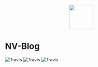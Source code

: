 <p align="center">
    <a href="#">
        <img width="80" src="https://raw.githubusercontent.com/paishu/nv-blog/master/assets/logo.png">
    </a>
</p>

# NV-Blog
![Travis](https://img.shields.io/badge/npm-v5.3.0-brightgreen.svg?style=flat-square)
![Travis](https://img.shields.io/badge/node-v8.4.0-orange.svg?style=flat-square)
![Travis](https://img.shields.io/badge/express-v4.15.5-pink.svg?style=flat-square)
